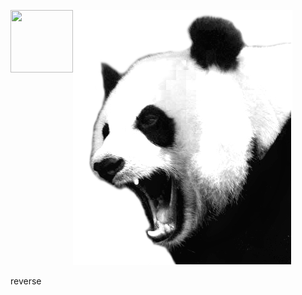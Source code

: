![alt text](https://github.com/crackatoa/Material/blob/master/Reverse/panda.png)
<img align="left" width="100" height="100" src="http://www.fillmurray.com/100/100">

reverse
